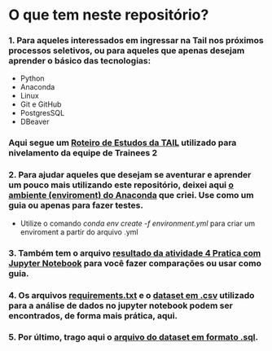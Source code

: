 # O que tem neste repositório?

### 1. Para aqueles interessados em ingressar na Tail nos próximos processos seletivos, ou para aqueles que apenas desejam aprender o básico das tecnologias:
- Python
- Anaconda
- Linux
- Git e GitHub
- PostgresSQL
- DBeaver

### Aqui segue um [Roteiro de Estudos da TAIL](https://github.com/ArthurRamonSouza/tail-trainees-2/blob/main/Roteiro_de_Estudos_TAIL_Trainees_2.odt) utilizado para nivelamento da equipe de Trainees 2

### 2. Para ajudar aqueles que desejam se aventurar e aprender um pouco mais utilizando este repositório, deixei aqui [o ambiente (enviroment) do Anaconda](https://github.com/ArthurRamonSouza/tail-trainees-2/blob/main/environment.yml) que criei. Use como um guia ou apenas para fazer testes.
- Utilize o comando *conda env create -f environment.yml* para criar um enviroment a partir do arquivo .yml

### 3. Também tem o arquivo [resultado da atividade 4 Pratica com Jupyter Notebook](https://github.com/ArthurRamonSouza/tail-trainees-2/blob/main/Pratica_Jupyter.ipynb) para você fazer comparações ou usar como guia.

### 4. Os arquivos [requirements.txt](https://github.com/ArthurRamonSouza/tail-trainees-2/blob/main/requirements.txt) e o [dataset em .csv](https://github.com/ArthurRamonSouza/tail-trainees-2/blob/main/Planilha-de-Estudos-TAIL-Trainees-2.csv) utilizado para a análise de dados no jupyter notebook podem ser encontrados, de forma mais prática, aqui. 

### 5. Por último, trago aqui o [arquivo do dataset em formato .sql](https://github.com/ArthurRamonSouza/tail-trainees-2/blob/main/Planilha-de-Estudos-TAIL-Trainees-2.sql).

